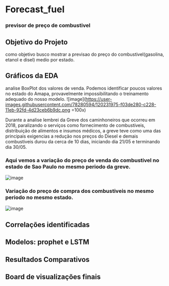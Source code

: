 # Forecast_fuel
### previsor de preço de combustivel

## Objetivo do Projeto
como objetivo busco mostrar a previsao do preço do combustivel(gasolina, etanol e disel) medio por estado.


## Gráficos da EDA
analise BoxPlot dos valores de venda.
Podemos identificar poucos valores no estado do Amapa, provavelmente impossibilitando o treinamento adequado do nosso modelo.
![image](https://user-images.githubusercontent.com/78280594/120231975-f03de280-c228-11eb-92fd-4d23ceb6b9dc.png =100x)

Durante a analise lembrei da Greve dos caminhoneiros que ocorreu em 2018, paralizando o serviços como fornecimento de combustíveis, distribuição de alimentos e insumos médicos, a greve teve como uma das principais exigencias a redução nos preços do Diesel e demais combustiveis durou da cerca de 10 dias, iniciando dia 21/05 e terminando dia 30/05.

### Aqui vemos a variação do preço de venda do combustivel no estado de Sao Paulo no mesmo periodo da greve.
![image](https://user-images.githubusercontent.com/78280594/120232779-a2c27500-c22a-11eb-8cf9-45a19144fae2.png)

### Variação do preço de compra dos combustiveis no mesmo periodo no mesmo estado.
![image](https://user-images.githubusercontent.com/78280594/120232916-f46aff80-c22a-11eb-8268-22898ad3305f.png)

## Correlações identificadas


## Modelos: prophet e LSTM


## Resultados Comparativos


## Board de visualizações finais
